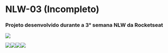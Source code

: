 # NLW-03 (Incompleto)
### Projeto desenvolvido durante a 3° semana NLW da Rocketseat

![](https://repository-images.githubusercontent.com/303365855/019ff900-1063-11eb-89ba-9d56ae426520)

<div style="display:flex">
<img  src="https://img.shields.io/static/v1?label=node&message=LTS&color=green&style=for-the-badge&logo=node.js"/>
<img  src="https://img.shields.io/static/v1?label=react&message=LTS&color=blue&style=for-the-badge&logo=react"/>
<img  src="https://img.shields.io/static/v1?label=javascript&message=LTS&color=yellow&style=for-the-badge&logo=javascript"/>
<img src="https://img.shields.io/static/v1?label=typescript&message=LTS&color=blue&style=for-the-badge&logo=typescript"/>
</div>
